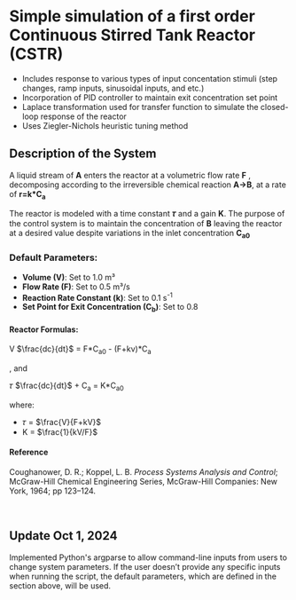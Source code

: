 # Simple simulation of a first order Continuous Stirred Tank Reactor (CSTR)
- Includes response to various types of input concentation stimuli (step changes, ramp inputs, sinusoidal inputs, and etc.)
- Incorporation of PID controller to maintain exit concentration set point 
- Laplace transformation used for transfer function to simulate the closed-loop response of the reactor
- Uses Ziegler-Nichols heuristic tuning method

## Description of the System
A liquid stream of **A** enters the reactor at a volumetric flow rate **F** , decomposing according to the irreversible chemical reaction **A→B**, at a rate of **r=k*C<sub>a</sub>**

The reactor is modeled with a time constant **𝜏** and a gain **K**. The purpose of the control system is to maintain the concentration of **B** leaving the reactor at a desired value despite variations in the inlet concentration **C<sub>a</sub><sub>0</sub>**

### Default Parameters:
- **Volume (V)**: Set to 1.0 m³
- **Flow Rate (F)**: Set to 0.5 m³/s
- **Reaction Rate Constant (k)**: Set to 0.1 s<sup>-1<sup>
- **Set Point for Exit Concentration (C<sub>b</sub>)**: Set to 0.8
  
#### Reactor Formulas:
V $\frac{dc}{dt}$ = F*C<sub>a</sub><sub>0</sub> - (F+kv)*C<sub>a</sub>

, and

𝜏 $\frac{dc}{dt}$ + C<sub>a</sub> = K*C<sub>a</sub><sub>0</sub> 

where:
- 𝜏 = $\frac{V}{F+kV}$
- K = $\frac{1}{kV/F}$
  

#### Reference
Coughanower, D. R.; Koppel, L. B. *Process Systems Analysis and Control*; McGraw-Hill Chemical Engineering Series, McGraw-Hill Companies: New York, 1964; pp 123–124.

<br>

## Update Oct 1, 2024
Implemented Python's argparse to allow command-line inputs from users to change system parameters. If the user doesn’t provide any specific inputs when running the script, the default parameters, which are defined in the section above, will be used.
